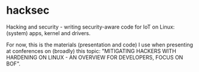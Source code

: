 ﻿# hacksec
Hacking and security - writing security-aware code for IoT on Linux: (system)
apps, kernel and drivers.

For now, this is the materials (presentation and code) I use when presenting at
conferences on (broadly) this topic:
"MITIGATING HACKERS WITH HARDENING ON LINUX - AN OVERVIEW FOR DEVELOPERS, FOCUS ON BOF".
